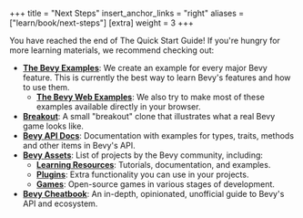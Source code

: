 +++
title = "Next Steps"
insert_anchor_links = "right"
aliases = ["learn/book/next-steps"]
[extra]
weight = 3
+++

You have reached the end of The Quick Start Guide! If you're hungry for more learning materials, we recommend checking out:

* **[The Bevy Examples](https://github.com/bevyengine/bevy/tree/latest/examples#examples)**: We create an example for every major Bevy feature. This is currently the best way to learn Bevy's features and how to use them.
  * **[The Bevy Web Examples](https://bevyengine.org/examples)**: We also try to make most of these examples available directly in your browser.
* **[Breakout](https://github.com/bevyengine/bevy/blob/latest/examples/games/breakout.rs)**: A small "breakout" clone that illustrates what a real Bevy game looks like.
* **[Bevy API Docs](https://docs.rs/bevy)**: Documentation with examples for types, traits, methods and other items in Bevy's API.
* **[Bevy Assets](https://bevyengine.org/assets/)**: List of projects by the Bevy community, including:
  * **[Learning Resources](https://bevyengine.org/assets/#learning)**: Tutorials, documentation, and examples.
  * **[Plugins](https://bevyengine.org/assets/#assets)**: Extra functionality you can use in your projects.
  * **[Games](https://bevyengine.org/assets/#apps)**: Open-source games in various stages of development.
* **[Bevy Cheatbook](https://bevy-cheatbook.github.io/)**: An in-depth, opinionated, unofficial guide to Bevy's API and ecosystem.
